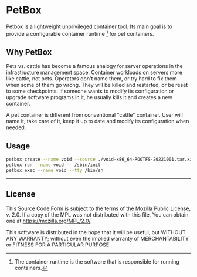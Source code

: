 PetBox
====

Petbox is a lightweight unprivileged container tool. Its main goal is to provide a configurable container runtime [^container_runtime] for pet containers.

Why PetBox
---

Pets vs. cattle has become a famous analogy for server operations in the infrastructure management space. Container workloads on servers more like cattle, not pets. Operators don't name them, or try hard to fix them when some of them go wrong. They will be killed and restarted, or be reset to some checkpoints. If someone wants to modify its configuration or upgrade software programs in it, he usually kills it and creates a new container.

A pet container is different from conventional "cattle" container. User will name it, take care of it, keep it up to date and modify its configuration when needed.

Usage
---

```bash
petbox create --name void --source ./void-x86_64-ROOTFS-20221001.tar.xz
petbox run --name void -- /sbin/init
petbox exec --name void --tty /bin/sh
```

---

License
---

This Source Code Form is subject to the terms of the Mozilla Public License, v. 2.0. If a copy of the MPL was not distributed with this file, You can obtain one at <https://mozilla.org/MPL/2.0/>.

This software is distributed in the hope that it will be useful, but WITHOUT ANY WARRANTY; without even the implied warranty of MERCHANTABILITY or FITNESS FOR A PARTICULAR PURPOSE.

[^container_runtime]: The container runtime is the software that is responsible for running containers.
